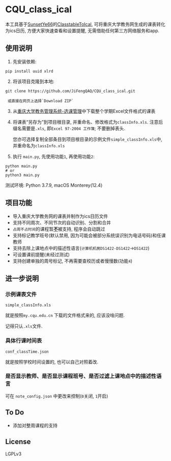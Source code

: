 # CQU_class_ical
本工具基于[SunsetYe66](https://github.com/SunsetYe66)的[ClasstableToIcal](https://github.com/SunsetYe66/ClasstableToIcal), 可将重庆大学教务网生成的课表转化为ics日历, 方便大家快速查看和设置提醒, 无需借助任何第三方网络服务和app. 

## 使用说明

1.   先安装依赖: 

```shell
pip install uuid xlrd 
```

2.   将该项目克隆到本地: 

```shell
git clone https://github.com/JiFengQAQ/CQU_class_ical.git
```


     或直接在网页上选择`Download ZIP`

3.   从[重庆大学教务管理系统-选课管理](https://my.cqu.edu.cn/enroll/Home)中下载整个学期Excel文件格式的课表

4.   将课表“另存为”到项目根目录, 并重命名、修改格式为`classInfo.xls`. 注意后缀名需要是`.xls`, 即`Excel 97-2004 工作簿`; 不要删掉表头.

     您亦可选择复制全部条目到项目根目录的示例文件`simple_classInfo.xls`中, 并重命名为`classInfo.xls`

5.   执行 `main.py`, 先使用功能`1`, 再使用功能`2`: 

```shell
python main.py
# or
python3 main.py
```

测试环境: Python 3.7.9, macOS Monterey(12.4)

## 项目功能

-   导入重庆大学教务网的课表并制作为ics日历文件
-   支持不同周次、不同节次的自动识别、分割和合并
-   `占周不占时间`的课程暂<b><u>不</u></b>被支持, 程序会自动跳过
-   支持标记教学班号(默认禁用, 因为可能会被部分系统误识别为电话号码)和任课教师
-   支持去除上课地点中的描述性语言(`计算机机房DS1422-DS1422`→`DS1422`)
-   可设置课前提醒(未经过测试)
-   支持创建单独的周号标记, 不再需要查校历或者慢慢数(功能`4`)

## 进一步说明

### 示例课表文件

`simple_classInfo.xls`

就是按照`my.cqu.edu.cn`	下载的文件格式来的, 应该没啥问题.

记得只认`.xls`文件. 

### 具体行课时间表

`conf_classTime.json`	

就是按照学校时间设置的, 也可以自己对照着改. 

### 是否显示教师、是否显示课程班号、是否过滤上课地点中的描述性语言

可在 `note_config.json` 中更改来控制(`0`关闭, `1`开启) 

## To Do

-   添加对整周课程的支持

## License

LGPLv3
